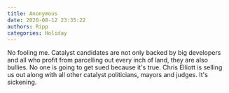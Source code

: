 ```yaml
---
title: Anonymous
date: 2020-08-12 23:35:22
authors: Ripp
categories: Holiday
---
```


 No fooling me. Catalyst candidates are not only backed by big developers and all who profit from parcelling out every inch of land, they are also bullies. 
No one is going to get sued because it's true.  Chris Elliott is selling us out along with all other catalyst politicians, mayors and judges. It's sickening.